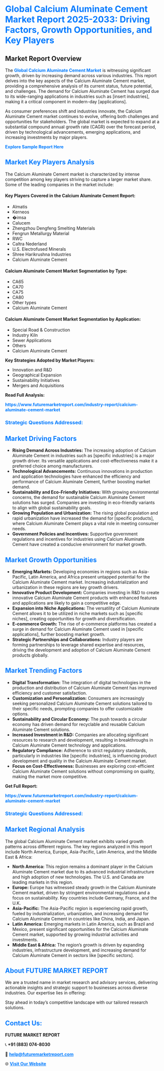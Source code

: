 <h1 style="color: #007BFF;">Global Calcium Aluminate Cement Market Report 2025-2033: Driving Factors, Growth Opportunities, and Key Players</h1>

<section id="overview">
<h2>Market Report Overview</h2>
<p>The <a href="https://www.futuremarketreport.com/industry-report/calcium-aluminate-cement-market" style="color: #007BFF; text-decoration: none;"><strong>Global Calcium Aluminate Cement Market</strong></a> is witnessing significant growth, driven by increasing demand across various industries. This report delves into the key aspects of the Calcium Aluminate Cement market, providing a comprehensive analysis of its current status, future potential, and challenges. The demand for Calcium Aluminate Cement has surged due to its wide-ranging applications in industries such as [insert industries], making it a critical component in modern-day [applications].</p>
<p>As consumer preferences shift and industries innovate, the Calcium Aluminate Cement market continues to evolve, offering both challenges and opportunities for stakeholders. The global market is expected to expand at a substantial compound annual growth rate (CAGR) over the forecast period, driven by technological advancements, emerging applications, and increasing investments by major players.</p>
</section>

<section id="overview">
<p><a href="https://www.futuremarketreport.com/request-sample/reportId=107199" style="color: #007BFF; text-decoration: none;"><strong>Explore Sample Report Here</strong></a></p>
</section>

<section id="key-players">
<h2 style="color: #007BFF;">Market Key Players Analysis</h2>
<p>The Calcium Aluminate Cement market is characterized by intense competition among key players striving to capture a larger market share. Some of the leading companies in the market include:</p>
<h4>Key Players Covered in the Calcium Aluminate Cement Report:</h4>
<ul><li>Almatis</li><li>Kerneos</li><li>�imsa</li><li>Calucem</li><li>Zhengzhou Dengfeng Smelting Materials</li><li>Fengrun Metallurgy Material</li><li>RWC</li><li>Caltra Nederland</li><li>U.S. Electrofused Minerals</li><li>Shree Harikrushna Industries</li><li>Calcium Aluminate Cement</li></ul>
<h4>Calcium Aluminate Cement Market Segmentation by Type:</h4>
<ul><li>CA65</li><li>CA70</li><li>CA75</li><li>CA80</li><li>Other types</li><li>Calcium Aluminate Cement</li></ul>

<h4>Calcium Aluminate Cement Market Segmentation by Application:</h4>
<ul><li>Special Road &amp; Construction</li><li>Industry Kiln</li><li>Sewer Applications</li><li>Others</li><li>Calcium Aluminate Cement</li></ul>
<p><strong>Key Strategies Adopted by Market Players:</strong></p>
<ul>
<li>Innovation and R&D</li>
<li>Geographical Expansion</li>
<li>Sustainability Initiatives</li>
<li>Mergers and Acquisitions</li>
</ul>
</section>

<section>
<p><strong>Read Full Analysis: </strong></p><a href="https://www.futuremarketreport.com/industry-report/calcium-aluminate-cement-market" style="color: #007BFF; text-decoration: none;"><strong>https://www.futuremarketreport.com/industry-report/calcium-aluminate-cement-market</strong></a>
<h3 style="color: #007BFF;">Strategic Questions Addressed:</h3>
</section>

<section id="driving-factors">
<h2 style="color: #007BFF;">Market Driving Factors</h2>
<ul>
<li><strong>Rising Demand Across Industries:</strong> The increasing adoption of Calcium Aluminate Cement in industries such as [specific industries] is a major growth driver. Its versatile applications and cost-effectiveness make it a preferred choice among manufacturers.</li>
<li><strong>Technological Advancements:</strong> Continuous innovations in production and application technologies have enhanced the efficiency and performance of Calcium Aluminate Cement, further boosting market demand.</li>
<li><strong>Sustainability and Eco-Friendly Initiatives:</strong> With growing environmental concerns, the demand for sustainable Calcium Aluminate Cement solutions has surged. Companies are investing in eco-friendly variants to align with global sustainability goals.</li>
<li><strong>Growing Population and Urbanization:</strong> The rising global population and rapid urbanization have increased the demand for [specific products], where Calcium Aluminate Cement plays a vital role in meeting consumer needs.</li>
<li><strong>Government Policies and Incentives:</strong> Supportive government regulations and incentives for industries using Calcium Aluminate Cement have created a conducive environment for market growth.</li>
</ul>
</section>

<section id="growth-opportunities">
<h2 style="color: #007BFF;">Market Growth Opportunities</h2>
<ul>
<li><strong>Emerging Markets:</strong> Developing economies in regions such as Asia-Pacific, Latin America, and Africa present untapped potential for the Calcium Aluminate Cement market. Increasing industrialization and urbanization in these regions are key growth drivers.</li>
<li><strong>Innovative Product Development:</strong> Companies investing in R&D to create innovative Calcium Aluminate Cement products with enhanced features and applications are likely to gain a competitive edge.</li>
<li><strong>Expansion into Niche Applications:</strong> The versatility of Calcium Aluminate Cement allows it to be utilized in niche markets such as [specific niches], creating opportunities for growth and diversification.</li>
<li><strong>E-commerce Growth:</strong> The rise of e-commerce platforms has created a surge in demand for Calcium Aluminate Cement used in [specific applications], further boosting market growth.</li>
<li><strong>Strategic Partnerships and Collaborations:</strong> Industry players are forming partnerships to leverage shared expertise and resources, driving the development and adoption of Calcium Aluminate Cement products globally.</li>
</ul>
</section>

<section id="trending-factors">
<h2 style="color: #007BFF;">Market Trending Factors</h2>
<ul>
<li><strong>Digital Transformation:</strong> The integration of digital technologies in the production and distribution of Calcium Aluminate Cement has improved efficiency and customer satisfaction.</li>
<li><strong>Customization and Personalization:</strong> Consumers are increasingly seeking personalized Calcium Aluminate Cement solutions tailored to their specific needs, prompting companies to offer customizable options.</li>
<li><strong>Sustainability and Circular Economy:</strong> The push towards a circular economy has driven demand for recyclable and reusable Calcium Aluminate Cement solutions.</li>
<li><strong>Increased Investment in R&D:</strong> Companies are allocating significant resources to research and development, resulting in breakthroughs in Calcium Aluminate Cement technology and applications.</li>
<li><strong>Regulatory Compliance:</strong> Adherence to strict regulatory standards, particularly in industries like [specific industries], is influencing product development and quality in the Calcium Aluminate Cement market.</li>
<li><strong>Focus on Cost-Effectiveness:</strong> Businesses are exploring cost-efficient Calcium Aluminate Cement solutions without compromising on quality, making the market more competitive.</li>
</ul>
</section>

<section>
<p><strong>Get Full Report: </strong></p><a href="https://www.futuremarketreport.com/industry-report/calcium-aluminate-cement-market" style="color: #007BFF; text-decoration: none;"><strong>https://www.futuremarketreport.com/industry-report/calcium-aluminate-cement-market</strong></a>
<h3 style="color: #007BFF;">Strategic Questions Addressed:</h3>
</section>


<section id="regional-analysis">
<h2 style="color: #007BFF;">Market Regional Analysis</h2>
<p>The global Calcium Aluminate Cement market exhibits varied growth patterns across different regions. The key regions analyzed in this report include North America, Europe, Asia-Pacific, Latin America, and the Middle East & Africa:</p>
<ul>
<li><strong>North America:</strong> This region remains a dominant player in the Calcium Aluminate Cement market due to its advanced industrial infrastructure and high adoption of new technologies. The U.S. and Canada are leading markets in this region.</li>
<li><strong>Europe:</strong> Europe has witnessed steady growth in the Calcium Aluminate Cement market, driven by stringent environmental regulations and a focus on sustainability. Key countries include Germany, France, and the U.K.</li>
<li><strong>Asia-Pacific:</strong> The Asia-Pacific region is experiencing rapid growth, fueled by industrialization, urbanization, and increasing demand for Calcium Aluminate Cement in countries like China, India, and Japan.</li>
<li><strong>Latin America:</strong> Emerging markets in Latin America, such as Brazil and Mexico, present significant opportunities for the Calcium Aluminate Cement market, supported by growing industrial activities and investments.</li>
<li><strong>Middle East & Africa:</strong> The region’s growth is driven by expanding industries, infrastructure development, and increasing demand for Calcium Aluminate Cement in sectors like [specific sectors].</li>
</ul>
</section>

<footer>
<h2 style="color: #007BFF;">About FUTURE MARKET REPORT</h2>
<p>We are a trusted name in market research and advisory services, delivering actionable insights and strategic support to businesses across diverse industries. Our expertise lies in offering:</p>

<p>Stay ahead in today’s competitive landscape with our tailored research solutions.</p>

<h2 style="color: #007BFF;">Contact Us:</h2>
<p><strong>FUTURE MARKET REPORT</strong></p>
<p>📞 <strong>+91 (883) 074-8030</strong></p>
<p>📧 <strong><a href="mailto:help@futuremarketreport.com" style="color: #007BFF;">help@futuremarketreport.com</a></strong></p>
<p>🌐 <strong><a href="https://www.futuremarketreport.com/" style="color: #007BFF;">Visit Our Website</a></strong></p>
</footer>